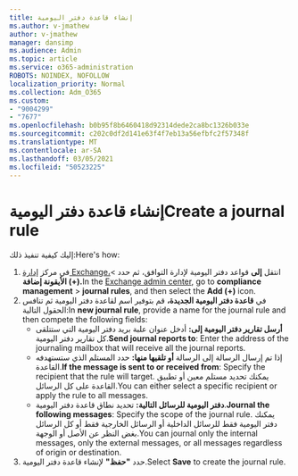```yaml
---
title: إنشاء قاعدة دفتر اليومية
ms.author: v-jmathew
author: v-jmathew
manager: dansimp
ms.audience: Admin
ms.topic: article
ms.service: o365-administration
ROBOTS: NOINDEX, NOFOLLOW
localization_priority: Normal
ms.collection: Adm_O365
ms.custom:
- "9004299"
- "7677"
ms.openlocfilehash: b0b95f8b6460418d92314dede2ca8bc1326b033e
ms.sourcegitcommit: c202c0df2d141e63f4f7eb13a56efbfc2f57348f
ms.translationtype: MT
ms.contentlocale: ar-SA
ms.lasthandoff: 03/05/2021
ms.locfileid: "50523225"
---
```

# <a name="create-a-journal-rule"></a><span data-ttu-id="64b25-102">إنشاء قاعدة دفتر اليومية</span><span class="sxs-lookup"><span data-stu-id="64b25-102">Create a journal rule</span></span>

<span data-ttu-id="64b25-103">إليك كيفية تنفيذ ذلك:</span><span class="sxs-lookup"><span data-stu-id="64b25-103">Here's how:</span></span>

1. <span data-ttu-id="64b25-104">في مركز [إدارة Exchange،](https://go.microsoft.com/fwlink/p/?linkid=2059104)انتقل **إلى** قواعد دفتر اليومية لإدارة التوافق، ثم حدد  >   **الأيقونة إضافة (+).**</span><span class="sxs-lookup"><span data-stu-id="64b25-104">In the [Exchange admin center](https://go.microsoft.com/fwlink/p/?linkid=2059104), go to **compliance management** > **journal rules**, and then select the **Add (+)** icon.</span></span>
2. <span data-ttu-id="64b25-105">في **قاعدة دفتر اليومية الجديدة،** قم بتوفير اسم لقاعدة دفتر اليومية ثم تنافس الحقول التالية:</span><span class="sxs-lookup"><span data-stu-id="64b25-105">In **new journal rule**, provide a name for the journal rule and then compete the following fields:</span></span>  
    - <span data-ttu-id="64b25-106">**أرسل تقارير دفتر اليومية إلى:** أدخل عنوان علبة بريد دفتر اليومية التي ستتلقى كل تقارير دفتر اليومية.</span><span class="sxs-lookup"><span data-stu-id="64b25-106">**Send journal reports to**: Enter the address of the journaling mailbox that will receive all the journal reports.</span></span>  
    - <span data-ttu-id="64b25-107">إذا تم إرسال الرسالة إلى الرسالة **أو تلقيها منها:** حدد المستلم الذي ستستهدفه القاعدة.</span><span class="sxs-lookup"><span data-stu-id="64b25-107">**If the message is sent to or received from**: Specify the recipient that the rule will target.</span></span> <span data-ttu-id="64b25-108">يمكنك تحديد مستلم معين أو تطبيق القاعدة على كل الرسائل.</span><span class="sxs-lookup"><span data-stu-id="64b25-108">You can either select a specific recipient or apply the rule to all messages.</span></span>  
    - <span data-ttu-id="64b25-109">**دفتر اليومية للرسائل التالية:** تحديد نطاق قاعدة دفتر اليومية.</span><span class="sxs-lookup"><span data-stu-id="64b25-109">**Journal the following messages**: Specify the scope of the journal rule.</span></span> <span data-ttu-id="64b25-110">يمكنك دفتر اليومية فقط للرسائل الداخلية أو الرسائل الخارجية فقط أو كل الرسائل بغض النظر عن الأصل أو الوجهة.</span><span class="sxs-lookup"><span data-stu-id="64b25-110">You can journal only the internal messages, only the external messages, or all messages regardless of origin or destination.</span></span>
3. <span data-ttu-id="64b25-111">حدد **"حفظ"** لإنشاء قاعدة دفتر اليومية.</span><span class="sxs-lookup"><span data-stu-id="64b25-111">Select **Save** to create the journal rule.</span></span>
